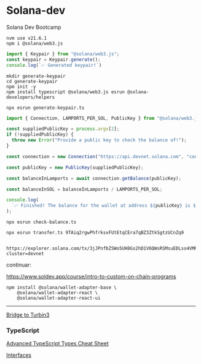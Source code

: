 # Solana-dev

Solana Dev Bootcamp

```Shell
nvm use v21.6.1
npm i @solana/web3.js
```

```Typescript
import { Keypair } from "@solana/web3.js";
const keypair = Keypair.generate();
console.log(`✅ Generated keypair!`)
```

```Shell
mkdir generate-keypair
cd generate-keypair
npm init -y
npm install typescript @solana/web3.js esrun @solana-developers/helpers

npx esrun generate-keypair.ts
```

```Typescript
import { Connection, LAMPORTS_PER_SOL, PublicKey } from "@solana/web3.js";

const suppliedPublicKey = process.argv[2];
if (!suppliedPublicKey) {
  throw new Error("Provide a public key to check the balance of!");
}

const connection = new Connection("https://api.devnet.solana.com", "confirmed");

const publicKey = new PublicKey(suppliedPublicKey);

const balanceInLamports = await connection.getBalance(publicKey);

const balanceInSOL = balanceInLamports / LAMPORTS_PER_SOL;

console.log(
  `✅ Finished! The balance for the wallet at address ${publicKey} is ${balanceInSOL}!`
);
```

```Shell
npx esrun check-balance.ts
```

```Shell
npx esrun transfer.ts 9TAiq2rgwPhfrksxFUtEtqCEra7qBZ3ZtkSgtzUCnZq9


https://explorer.solana.com/tx/3jJPnfbZSWo5UH8Gs2hD1V6QWsRSMsuEDLso4VMRqtNe5WusN24kCP7JNJfWa7otGUq3tDZMPVaaF8ETN1hPA93t?cluster=devnet
```

continuar:

https://www.soldev.app/course/intro-to-custom-on-chain-programs

```Shell
npm install @solana/wallet-adapter-base \
    @solana/wallet-adapter-react \
    @solana/wallet-adapter-react-ui
```

---

[Bridge to Turbin3](https://www.risein.com/bootcamp-details/bridge-to-turbin3)

### TypeScript

[Advanced TypeScript Types Cheat Sheet](https://www.freecodecamp.org/news/advanced-typescript-types-cheat-sheet-with-examples/)

[Interfaces](https://www.typescriptlang.org/docs/handbook/typescript-tooling-in-5-minutes.html#interfaces)
